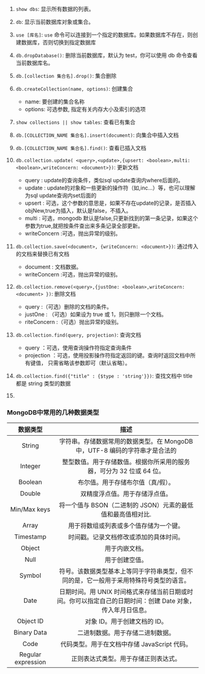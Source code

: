 1. `show dbs`: 显示所有数据的列表。

2. `db`:  显示当前数据库对象或集合。

3. `use [库名]`: `use` 命令可以连接到一个指定的数据库。如果数据库不存在，则创建数据库，否则切换到指定数据库

4. `db.dropDatabase()`: 删除当前数据库，默认为 test，你可以使用 db 命令查看当前数据库名。

5. `db.[collection 集合名].drop()`: 集合删除

6. `db.createCollection(name, options)`: 创建集合
    - name: 要创建的集合名称
    - options: 可选参数, 指定有关内存大小及索引的选项

7. `show collections || show tables`: 查看已有集合

8. `db.[COLLECTION_NAME 集合名].insert(document)`: 向集合中插入文档

9. `db.[COLLECTION_NAME 集合名].find()`: 查看已插入文档

10. `db.collection.update( <query>,<update>,{upsert: <boolean>,multi: <boolean>,writeConcern: <document>})`: 更新文档
    - query : update的查询条件，类似sql update查询内where后面的。
    - update : update的对象和一些更新的操作符（如$,$inc...）等，也可以理解为sql update查询内set后面的
    - upsert : 可选，这个参数的意思是，如果不存在update的记录，是否插入objNew,true为插入，默认是false，不插入。
    - multi : 可选，mongodb 默认是false,只更新找到的第一条记录，如果这个参数为true,就把按条件查出来多条记录全部更新。
    - writeConcern :可选，抛出异常的级别。

11. `db.collection.save(<document>, {writeConcern: <document>})`: 通过传入的文档来替换已有文档
    - document : 文档数据。
    - writeConcern :可选，抛出异常的级别。

12. `db.collection.remove(<query>,{justOne: <boolean>,writeConcern: <document> })`: 删除文档
    - query :（可选）删除的文档的条件。
    - justOne : （可选）如果设为 true 或 1，则只删除一个文档。
    - riteConcern :（可选）抛出异常的级别。

13. `db.collection.find(query, projection)`: 查询文档
    - query ：可选，使用查询操作符指定查询条件
    - projection ：可选，使用投影操作符指定返回的键。查询时返回文档中所有键值， 只需省略该参数即可（默认省略）。

14. `db.collection.find({"title" : {$type : 'string'}})`: 查找文档中 title 都是 string 类型的数据

15. 

### MongoDB中常用的几种数据类型

|数据类型|描述|
|:-:|:-:|
|String|字符串。存储数据常用的数据类型。在 MongoDB 中，UTF-8 编码的字符串才是合法的|
|Integer|整型数值。用于存储数值。根据你所采用的服务器，可分为 32 位或 64 位。|
|Boolean|布尔值。用于存储布尔值（真/假）。|
|Double|双精度浮点值。用于存储浮点值。|
|Min/Max keys|将一个值与 BSON（二进制的 JSON）元素的最低值和最高值相对比.|
|Array|用于将数组或列表或多个值存储为一个键。|
|Timestamp|时间戳。记录文档修改或添加的具体时间。|
|Object|用于内嵌文档。|
|Null|用于创建空值。|
|Symbol|符号。该数据类型基本上等同于字符串类型，但不同的是，它一般用于采用特殊符号类型的语言。|
|Date|日期时间。用 UNIX 时间格式来存储当前日期或时间。你可以指定自己的日期时间：创建 Date 对象，传入年月日信息。|
|Object ID|对象 ID。用于创建文档的 ID。|
|Binary Data|二进制数据。用于存储二进制数据。|
|Code|代码类型。用于在文档中存储 JavaScript 代码。|
|Regular expression	|正则表达式类型。用于存储正则表达式。|
